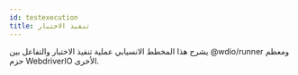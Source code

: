 ```yaml
---
id: testexecution
title: تنفيذ الاختبار
---
```

يشرح هذا المخطط الانسيابي عملية تنفيذ الاختبار والتفاعل بين @wdio/runner ومعظم حزم WebdriverIO الأخرى.

<CreateFlowcharts id='testexecution' />